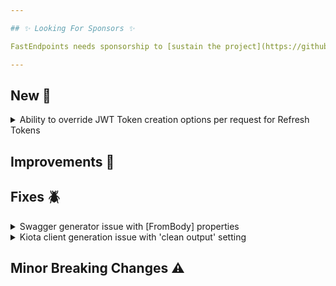 ```yaml
---

## ✨ Looking For Sponsors ✨

FastEndpoints needs sponsorship to [sustain the project](https://github.com/FastEndpoints/FastEndpoints/issues/449). Please help out if you can.

---
```


[//]: # (<details><summary>title text</summary></details>)

## New 🎉

<details><summary>Ability to override JWT Token creation options per request for Refresh Tokens</summary>

todo: write docs + description here

</details>

## Improvements 🚀

## Fixes 🪲

<details><summary>Swagger generator issue with [FromBody] properties</summary>

The referenced schema was generated as a `OneOf` instead of a direct `$ref` when a request DTO property was being annotated with the `[FromBody]` attribute.

</details>

<details><summary>Kiota client generation issue with 'clean output' setting</summary>

If the setting for cleaning the output folder was enabled, Kiota client generation was throwing an error that it can't find the input swagger json file, because Kiota deletes everything in the output folder when that setting is enabled. From now on, if the setting is enabled, the swagger json file will be created in the system temp folder instead of the output folder.

</details>

## Minor Breaking Changes ⚠️
